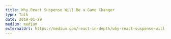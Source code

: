 ```yaml
---
title: Why React Suspense Will Be a Game Changer
type: Talk
date: 2019-01-29
medium: medium
externalUrl: https://medium.com/react-in-depth/why-react-suspense-will-be-a-game-changer-37b40fea71ec
---
```


